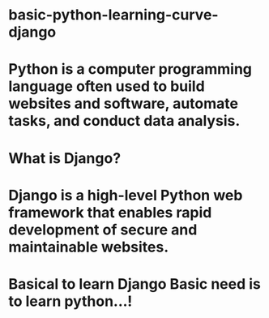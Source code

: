 # basic-python-learning-curve-django

# Python is a computer programming language often used to build websites and software, automate tasks, and conduct data analysis. 

# What is Django?

# Django is a high-level Python web framework that enables rapid development of secure and maintainable websites.

# Basical to learn Django Basic need is to learn python...!
